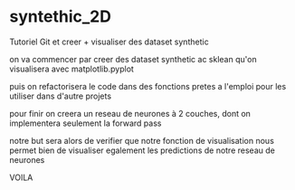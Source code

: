 # syntethic_2D
Tutoriel Git et creer + visualiser des dataset synthetic

on va commencer par creer des dataset synthetic ac sklean qu'on visualisera avec matplotlib.pyplot

puis on refactorisera le code dans des fonctions pretes a l'emploi pour les utiliser dans d'autre projets

pour finir on creera un reseau de neurones à 2 couches, dont on implementera seulement la forward pass

notre but sera alors de verifier que notre fonction de visualisation nous permet bien de visualiser egalement les predictions de notre reseau de neurones

VOILA